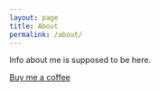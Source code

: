 ```yaml
---
layout: page
title: About 
permalink: /about/
---
```


Info about me is supposed to be here.

[Buy me a coffee](https://buymeacoffee.com/busiju)

